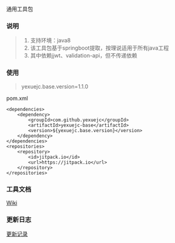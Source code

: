 通用工具包

### 说明
>1. 支持环境：java8
>2. 该工具包基于springboot提取，按理说适用于所有java工程
>3. 其中依赖jjwt、validation-api，但不传递依赖


### 使用
>yexuejc.base.version=1.1.0

pom.xml
```
<dependencies>
    <dependency>
        <groupId>com.github.yexuejc</groupId>
        <artifactId>yexuejc-base</artifactId>
        <version>${yexuejc.base.version}</version>
    </dependency>
</dependencies>
<repositories>
    <repository>
        <id>jitpack.io</id>
        <url>https://jitpack.io</url>
    </repository>
</repositories>
```

### 工具文档
[Wiki](WIKI.md)

### 更新日志
[更新记录](UPDATE.md)